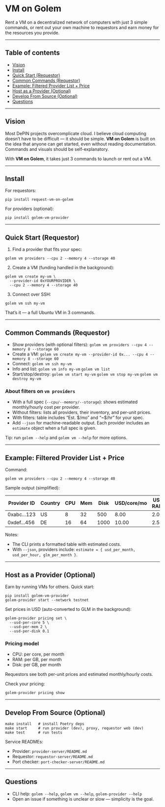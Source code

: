 # VM on Golem

Rent a VM on a decentralized network of computers with just 3 simple commands, or rent out your own machine to requestors and earn money for the resources you provide.

---

## Table of contents

* [Vision](#vision)
* [Install](#install)
* [Quick Start (Requestor)](#quick-start-requestor)
* [Common Commands (Requestor)](#common-commands-requestor)
* [Example: Filtered Provider List + Price](#example-filtered-provider-list--price)
* [Host as a Provider (Optional)](#host-as-a-provider-optional)
* [Develop From Source (Optional)](#develop-from-source-optional)
* [Questions](#questions)

---

## Vision

Most DePIN projects overcomplicate cloud. I believe cloud computing doesn’t have to be difficult — it should be simple. **VM on Golem** is built on the idea that anyone can get started, even without reading documentation. Commands and visuals should be self-explanatory.

With **VM on Golem**, it takes just 3 commands to launch or rent out a VM.

---

## Install

For requestors:

```
pip install request-vm-on-golem
```

For providers (optional):

```
pip install golem-vm-provider
```

---

## Quick Start (Requestor)

1. Find a provider that fits your spec:

```
golem vm providers --cpu 2 --memory 4 --storage 40
```

2. Create a VM (funding handled in the background):

```
golem vm create my-vm \
  --provider-id 0xYOURPROVIDER \
  --cpu 2 --memory 4 --storage 40
```

3. Connect over SSH:

```
golem vm ssh my-vm
```

That’s it — a full Ubuntu VM in 3 commands.

---

## Common Commands (Requestor)

* Show providers (with optional filters):
  `golem vm providers --cpu 4 --memory 8 --storage 60`
* Create a VM:
  `golem vm create my-vm --provider-id 0x... --cpu 4 --memory 8 --storage 60`
* Connect:
  `golem vm ssh my-vm`
* Info and list:
  `golem vm info my-vm`
  `golem vm list`
* Start/stop/destroy:
  `golem vm start my-vm`
  `golem vm stop my-vm`
  `golem vm destroy my-vm`

### About filters on `vm providers`

* With a full spec (`--cpu/--memory/--storage`): shows estimated monthly/hourly cost per provider.
* Without filters: lists all providers, their inventory, and per-unit prices.
* With filters: table includes “Est. \$/mo” and “\~\$/hr” for your spec.
* Add `--json` for machine-readable output. Each provider includes an `estimate` object when a full spec is given.

Tip: run `golem --help` and `golem vm --help` for more options.

---

## Example: Filtered Provider List + Price

Command:

```
golem vm providers --cpu 2 --memory 4 --storage 40
```

Sample output (simplified):

| Provider ID | Country | CPU | Mem | Disk | USD/core/mo | USD/GB RAM/mo | USD/GB Disk/mo | Est. \$/mo | Est. GLM/mo |
| ----------- | ------- | --- | --- | ---- | ----------- | ------------- | -------------- | ---------- | ----------- |
| 0xabc...123 | US      | 8   | 32  | 500  | 8.00        | 2.00          | 0.08           | 40.64      | 123.456789  |
| 0xdef...456 | DE      | 16  | 64  | 1000 | 10.00       | 2.50          | 0.10           | 50.80      | 154.321000  |

Notes:

* The CLI prints a formatted table with estimated costs.
* With `--json`, providers include:
  `estimate = { usd_per_month, usd_per_hour, glm_per_month }`.

---

## Host as a Provider (Optional)

Earn by running VMs for others. Quick start:

```
pip install golem-vm-provider
golem-provider start --network testnet
```

Set prices in USD (auto-converted to GLM in the background):

```
golem-provider pricing set \
  --usd-per-core 5 \
  --usd-per-mem 2 \
  --usd-per-disk 0.1
```

### Pricing model

* CPU: per core, per month
* RAM: per GB, per month
* Disk: per GB, per month

Requestors see both per-unit prices and estimated monthly/hourly costs.

Check your pricing:

```
golem-provider pricing show
```


---

## Develop From Source (Optional)

```
make install   # install Poetry deps
make start     # run provider (dev), proxy, requestor web (dev)
make test      # run tests
```

Service READMEs:

* Provider: `provider-server/README.md`
* Requestor: `requestor-server/README.md`
* Port checker: `port-checker-server/README.md`

---

## Questions

* CLI help: `golem --help`, `golem vm --help`, `golem-provider --help`
* Open an issue if something is unclear or slow — simplicity is the goal.
